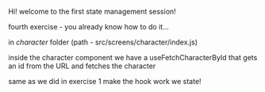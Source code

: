 Hi! welcome to the first state management session!

fourth exercise - you already know how to do it...

in _character_ folder (path - src/screens/character/index.js)

inside the character component we have a useFetchCharacterById that gets an id from the URL
and fetches the character

same as we did in exercise 1 make the hook work we state!
